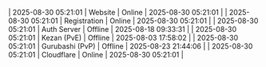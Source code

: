 | 2025-08-30 05:21:01 | Website | Online | 2025-08-30 05:21:01 |
| 2025-08-30 05:21:01 | Registration | Online | 2025-08-30 05:21:01 |
| 2025-08-30 05:21:01 | Auth Server | Offline | 2025-08-18 09:33:31 |
| 2025-08-30 05:21:01 | Kezan (PvE) | Offline | 2025-08-03 17:58:02 |
| 2025-08-30 05:21:01 | Gurubashi (PvP) | Offline | 2025-08-23 21:44:06 |
| 2025-08-30 05:21:01 | Cloudflare | Online | 2025-08-30 05:21:01 |
